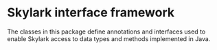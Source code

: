# Skylark interface framework

The classes in this package define annotations and interfaces used to enable
Skylark access to data types and methods implemented in Java.
